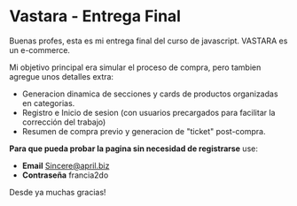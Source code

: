 # Vastara - Entrega Final

Buenas profes, esta es mi entrega final del curso de javascript.
VASTARA es un e-commerce.

Mi objetivo principal era simular el proceso de compra, pero tambien agregue unos detalles extra:

- Generacion dinamica de secciones y cards de productos organizadas en categorias.
- Registro e Inicio de sesion (con usuarios precargados para facilitar la corrección del trabajo)
- Resumen de compra previo y generacion de "ticket" post-compra.

**Para que pueda probar la pagina sin necesidad de registrarse** use:

- **Email** Sincere@april.biz
- **Contraseña** francia2do

Desde ya muchas gracias!
